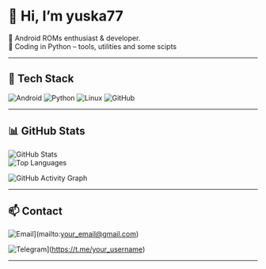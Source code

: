# 👋 Hi, I’m yuska77 

📱 Android ROMs enthusiast & developer.  
🐍 Coding in Python – tools, utilities and some scipts

---

## 🔧 Tech Stack
![Android](https://img.shields.io/badge/Android-ROMs-3DDC84?style=for-the-badge&logo=android&logoColor=white)
![Python](https://img.shields.io/badge/Python-Tools-3776AB?style=for-the-badge&logo=python&logoColor=white)
![Linux](https://img.shields.io/badge/Linux-Dev-2C8EBB?style=for-the-badge&logo=linux&logoColor=white)
![GitHub](https://img.shields.io/badge/GitHub-Projects-181717?style=for-the-badge&logo=github&logoColor=white)

---

## 📊 GitHub Stats

![GitHub Stats](https://github-readme-stats.vercel.app/api?username=yuska77&show_icons=true&theme=tokyonight&hide=contribs,prs)  
![Top Languages](https://github-readme-stats.vercel.app/api/top-langs/?username=yuska77&layout=compact&theme=tokyonight)

![GitHub Activity Graph](https://activity-graph.herokuapp.com/graph?username=yuska77&theme=react-dark)

---

## 📫 Contact
![Email](https://img.shields.io/badge/Email-D14836?style=for-the-badge&logo=gmail&logoColor=white)](mailto:your_email@gmail.com)

![Telegram](https://img.shields.io/badge/Telegram-2CA5E0?style=for-the-badge&logo=telegram&logoColor=white)](https://t.me/your_username)

---
